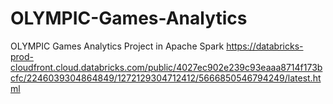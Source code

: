 # OLYMPIC-Games-Analytics
OLYMPIC Games Analytics Project in Apache Spark
https://databricks-prod-cloudfront.cloud.databricks.com/public/4027ec902e239c93eaaa8714f173bcfc/2246039304864849/1272129304712412/5666850546794249/latest.html
